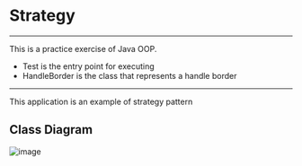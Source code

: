 # Strategy

------------------------------------------------------------------------
This is a practice exercise of Java OOP. 
- Test is the entry point for executing 
- HandleBorder is the class that represents a handle border
------------------------------------------------------------------------

This application is an example of strategy pattern

## Class Diagram

![image](https://user-images.githubusercontent.com/68924563/220005856-5855fb76-2eee-4f52-b1c9-f1436f1a3e5e.png)
